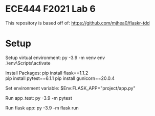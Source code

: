 # ECE444 F2021 Lab 6

This repository is based off of: https://github.com/mjhea0/flaskr-tdd

# Setup

Setup virtual environment: 
py -3.9 -m venv env  
.\env\Scripts\activate  

Install Packages:
pip install flask==1.1.2  
pip install pytest==6.1.1
pip install gunicorn==20.0.4

Set environment variable:
$Env:FLASK_APP="project/app.py"

Run app_test:
py -3.9 -m pytest

Run flask app:
py -3.9 -m flask run
